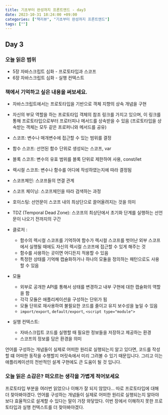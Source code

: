 ```yaml
---
title: 기초부터 완성까지 프론트엔드 - day3
date: 2023-10-31 18:24:00 +09:00
categories: ["책리뷰", "기초부터 완성까지 프론트엔드"]
tags: [""]
---
```


## Day 3

### 오늘 읽은 범위

- 5장 자바스크립트 심화 - 프로토타입과 스코프
- 6장 자바스크립트 심화 - 실행 컨텍스트

### 책에서 기억하고 싶은 내용을 써보세요.

- 자바스크립트에서는 프로토타입을 기반으로 객체 지향의 상속 개념을 구현

- 자신의 부모 역할을 하는 프로토타입 객체의 참조 링크를 가지고 있으며, 이 링크를 통해 프로토타입으로부터 프로터피나 메서드를 상속받을 수 있음 (프로토타입을 상속받는 객체는 모두 같은 프로퍼니와 메서드를 공유)

- 스코프: 변수나 매개변수에 접근할 수 있는 범위를 결정

- 함수 스코프: 선언된 함수 단위로 생성되는 스코프, var

- 블록 스코프: 변수의 유효 범위를 블록 단위로 제한하여 사용, const/let

- 렉시컬 스코프: 변수나 함수를 어디에 작성하였는지에 따라 결정됨

- 스코프체인: 스코프들의 연결 관계

- 스코프 체이닝: 스코프체인을 따라 검색하는 과정

- 호이스팅: 선언문이 스코프 내의 최상단으로 끌어올려지는 것을 의미

- TDZ (Temporal Dead Zone): 스코프의 최상단에서 초기화 단계를 실행하는 선언문이 나오기 전까지의 구간

- 클로저 :

  - 함수의 렉시컬 스코프를 기억하여 함수가 렉시컬 스코프를 벗어난 외부 스코프에서 실행될 때에도 자신의 렉시컬 스코프에 접근할 수 있게 해주는 것
  - 함수를 사용하는 곳이면 어디든지 적용할 수 있음
  - 특정한 상태를 기억해 캡슐화하거나 하나의 모듈을 정의하는 패턴으로도 사용할 수 있음

- 모듈

  - 외부로 공개한 API를 통해서 상태를 변경하고 내부 구현에 대한 캡슐화의 역할을 함
  - 각각 모듈은 애플리케이션을 구성하는 단위가 됨
  - 모듈 단위로 재사용하여 불필요한 코드를 줄이고 유지 보수성을 높일 수 있음
  - `import/export`, `default/export`, `<script type="module">`

- 실행 컨텍스트:
  - 자바스크립트 코드를 실행할 때 필요한 정보들을 저장하고 제공하는 환경
  - 스코프의 정보를 담은 환경을 의미

언어를 구성하는 개념들이 실제로 어떠한 원리로 실행되는지 알고 있다면, 코드를 작성할 떄 어떠한 동작을 수행할지 머릿속에서 미리 그려볼 수 있기 때문입니다. 그리고 이는 애플리케이션의 전반적인 설계 구현에도 큰 도움이 될 것 입니다.

### 오늘 읽은 소감은? 떠오르는 생각을 가볍게 적어보세요

프로토타입 부분을 여러번 읽었으나 이해가 잘 되지 않았다... 따로 프로토타입에 대해 더 찾아봐야겠다. 언어를 구성하는 개념들이 실제로 어떠한 원리로 실행되는지 알아야 보다 효율적으로 설계할 수 있다는 말이 가장 와닿았다.
이번 장에서 이해하지 못한 프로토타입과 실행 컨텍스트를 더 찾아봐야겠다.
